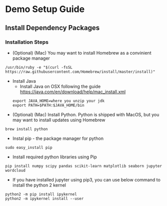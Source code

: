 # Demo Setup Guide

## Install Dependency Packages

###  Installation Steps
* (Optional) (Mac) You may want to install Homebrew as a convinient package manager
```
/usr/bin/ruby -e "$(curl -fsSL https://raw.githubusercontent.com/Homebrew/install/master/install)"
```
* Install Java 
   * Install Java on OSX following the guide https://java.com/en/download/help/mac_install.xml
   ```
   export JAVA_HOME=where you unzip your jdk
   export PATH=$PATH:$JAVA_HOME/bin
   ```
* (Optional) (Mac) Install Python. Python is shipped with MacOS, but you may want to install updates using Homebrew
```
brew install python
```
* Instal pip - the package manager for python
```
sudo easy_install pip
```
* Install required python libraries using Pip
```
pip install numpy scipy pandas scikit-learn matplotlib seaborn jupyter wordcloud 
```
* If you have installed jupyter using pip3, you can use below command to install the python 2 kernel
```
python2 -m pip install ipykernel
python2 -m ipykernel install --user
```
